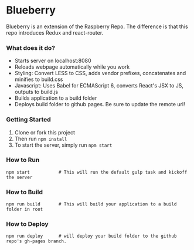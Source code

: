 # Blueberry

Blueberry is an extension of the Raspberry Repo. The difference is that this repo introduces Redux and react-router.

### What does it do?

* Starts server on localhost:8080
* Reloads webpage automatically while you work
* Styling: Convert LESS to CSS, adds vendor prefixes, concatenates and minifies to build.css
* Javascript: Uses Babel for ECMAScript 6, converts React's JSX to JS, outputs to build.js
* Builds application to a build folder
* Deploys build folder to github pages. Be sure to update the remote url!


### Getting Started
1. Clone or fork this project
2. Then run `npm install`
3. To start the server, simply run `npm start`

### How to Run
```
npm start           # This will run the default gulp task and kickoff the server
```
### How to Build
```
npm run build       # This will build your application to a build folder in root
```
### How to Deploy
```
npm run deploy      # will deploy your build folder to the github repo's gh-pages branch.
```
